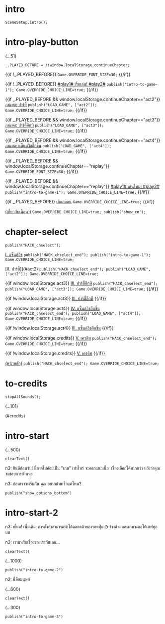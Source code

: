 # intro

`SceneSetup.intro();`

# intro-play-button

(...51)

```
_.PLAYED_BEFORE = !!window.localStorage.continueChapter;
```

{{if !_.PLAYED_BEFORE}}
`Game.OVERRIDE_FONT_SIZE=30;`
{{/if}}

{{if !_.PLAYED_BEFORE}}
[#play1# เรี่มเล่น! #play2#](#intro-start) `publish("intro-to-game-1"); Game.OVERRIDE_CHOICE_LINE=true;`
{{/if}}

{{if _.PLAYED_BEFORE && window.localStorage.continueChapter=="act2"}}
[_เล่นต่อ_: ปาร์ตี้](#act2) `publish("LOAD_GAME", ["act2"]); Game.OVERRIDE_CHOICE_LINE=true;`
{{/if}}

{{if _.PLAYED_BEFORE && window.localStorage.continueChapter=="act3"}}
[_เล่นต่อ_: ปาร์ตี้อีกที](#act3) `publish("LOAD_GAME", ["act3"]); Game.OVERRIDE_CHOICE_LINE=true;`
{{/if}}

{{if _.PLAYED_BEFORE && window.localStorage.continueChapter=="act4"}}
[_เล่นต่อ_: แซ็นด์วิชอีกชิ้น](#act4) `publish("LOAD_GAME", ["act4"]); Game.OVERRIDE_CHOICE_LINE=true;`
{{/if}}

{{if _.PLAYED_BEFORE && window.localStorage.continueChapter=="replay"}}
`Game.OVERRIDE_FONT_SIZE=30;`
{{/if}}

{{if _.PLAYED_BEFORE && window.localStorage.continueChapter=="replay"}}
[#play1# เล่นใหม่! #play2#](#intro-start) `publish("intro-to-game-1"); Game.OVERRIDE_CHOICE_LINE=true;`
{{/if}}

{{if _.PLAYED_BEFORE}}
[เลือกตอน](#chapter-select) `Game.OVERRIDE_CHOICE_LINE=true;`
{{/if}}

[(เกี่ยวกับเนื้อหา)](#intro-play-button) `Game.OVERRIDE_CHOICE_LINE=true; publish('show_cn');`

# chapter-select

`publish("HACK_chselect");`

[I. แซ็นด์วิช](#intro-start) `publish("HACK_chselect_end"); publish("intro-to-game-1"); Game.OVERRIDE_CHOICE_LINE=true;`

[II. ปาร์ตี้]](#act2) `publish("HACK_chselect_end"); publish("LOAD_GAME", ["act2"]); Game.OVERRIDE_CHOICE_LINE=true;`

{{if window.localStorage.act3}}
[III. ปาร์ตี้อีกที](#act3) `publish("HACK_chselect_end"); publish("LOAD_GAME", ["act3"]); Game.OVERRIDE_CHOICE_LINE=true;`
{{/if}}

{{if !window.localStorage.act3}}
[III. ปาร์ตี้อีกที]()
{{/if}}

{{if window.localStorage.act4}}
[IV. แซ็นด์วิชอีกชิ้น](#act4) `publish("HACK_chselect_end"); publish("LOAD_GAME", ["act4"]); Game.OVERRIDE_CHOICE_LINE=true;`
{{/if}}

{{if !window.localStorage.act4}}
[III. แซ็นด์วิชอีกชิ้น]()
{{/if}}

{{if window.localStorage.credits}}
[V. เครดิท](#to-credits) `publish("HACK_chselect_end"); Game.OVERRIDE_CHOICE_LINE=true;`
{{/if}}

{{if !window.localStorage.credits}}
[V. เครดิท]()
{{/if}}

[(หน้าหลัก)](#intro-play-button) `publish("HACK_chselect_end"); Game.OVERRIDE_CHOICE_LINE=true;`

# to-credits

`stopAllSounds();`

(...101)

(#credits)

# intro-start

(...500)

`clearText()`

n3: ยินดีต้อนรับ! นี่อาจไม่ค่อยเป็น "เกม" เท่าไหร่ จะออกแนวเนื้อ&nbsp;
เรี่องเลือกได้มากกว่า หวังว่าคุณจะชอบการอ่านนะ

n3: ก่อนเราจะเรี่มกัน *คุณ* อยากอ่านเร็วแค่ไหน?

`publish("show_options_bottom")`

# intro-start-2

n3: เยี่ยม! เพี่มเติม: การตั้งค่าสามารถทำได้ตลอดด้วยการกดปุ่ม ⚙ ข้างล่าง และเกมจะออโต้เซฟทุกบท

n3: เรามาเรี่มเรี่องของเรากันเลย...

`clearText()`

(...1000)

`publish("intro-to-game-2")`

n2: นี่คือมนุษย์

(...600)

`clearText()`

(...300)

`publish("intro-to-game-3")`